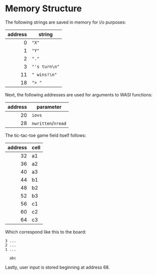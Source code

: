 # Memory Structure
The following strings are saved in memory for i/o purposes:

address|string
---:|---
0|`"X"`
1|`"Y"`
2|`"."`
3|`"'s turn\n"`
11|`" wins!\n"`
18|`"> "`

Next, the following addresses are used for arguments to WASI functions:

address|parameter
---:|---
20|`iovs`
28|`nwritten`/`nread`

The tic-tac-toe game field itself follows:

address|cell
---:|---
32|a1
36|a2
40|a3
44|b1
48|b2
52|b3
56|c1
60|c2
64|c3

Which correspond like this to the board:

```
3 ...
2 ...
1 ...

  abc
```

Lastly, user input is stored beginning at address 68.
